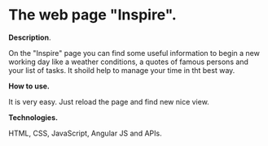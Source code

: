 The web page "Inspire".
===============

**Description**.

On the "Inspire" page you can find some useful information to begin a new working day like a weather conditions, a quotes of famous persons and your list of tasks. It shoild help to manage your time in tht best way.

**How to use.**

It is very easy. Just reload the page and find new nice view.

**Technologies.**

HTML, CSS, JavaScript, Angular JS and APIs.
